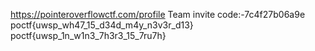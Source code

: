https://pointeroverflowctf.com/profile
Team invite code:-7c4f27b06a9e
poctf{uwsp_wh47_15_d34d_m4y_n3v3r_d13}
poctf{uwsp_1n_w1n3_7h3r3_15_7ru7h}
